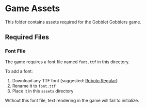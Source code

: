 # Game Assets

This folder contains assets required for the Gobblet Gobblers game.

## Required Files

### Font File
The game requires a font file named `font.ttf` in this directory.

To add a font:
1. Download any TTF font (suggested: [Roboto Regular](https://fonts.google.com/specimen/Roboto))
2. Rename it to `font.ttf`
3. Place it in this `assets` directory

Without this font file, text rendering in the game will fail to initialize.